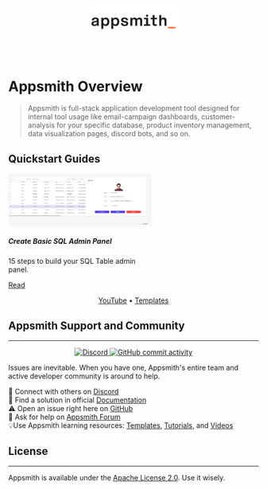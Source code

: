 
<h1 align="center">
  <br>
  <a href="https://www.appsmith.com"><img
      src="https://github.com/appsmithorg/appsmith/raw/release/static/appsmith_logo_white.png" alt="Appsmith"
      width="200"></a>
  <br>
</h1>

<br />

# Appsmith Overview

> Appsmith is full-stack application development tool designed for internal tool usage like email-campaign dashboards, customer-analysis for your specific database, product inventory management, data visualization pages, discord bots, and so on.

## Quickstart Guides

<div class="row p-0 justify-content-around">
  <div class="col-12 col-md-5 col-lg-4 mx-1 mx-md-4 mx-lg-0 my-3 my-lg-3">
    <div class="card" style="width: 18rem;">
      <img class="card-img-top" src="images/demo.png" alt="Card image cap">
      <div class="card-body">
        <h5 class="card-title">Create Basic SQL Admin Panel</h5>
        <p class="card-text">15 steps to build your SQL Table admin panel.</p>
        <a href="/#/guides/sql-admin-panel" class="btn btn-primary">Read</a>
      </div>
    </div>
  </div>

</div>

<p align="center">
  <a href="https://www.youtube.com/appsmith">YouTube</a> •
  <a
    href="https://www.appsmith.com/templates?utm_source=github&utm_medium=organic&utm_campaign=readme&utm_content=top">Templates</a>
</p>

## Appsmith Support and Community
<hr/>

<p align="center">
  <a href="https://discord.gg/rBTTVJp">
    <img alt="Discord"
      src="https://img.shields.io/discord/725602949748752515?color=5865F2&label=Discord&style=for-the-badge" />
  </a>

  <a href="https://github.com/appsmithorg/appsmith/releases">
    <img alt="GitHub commit activity"
      src="https://img.shields.io/github/commit-activity/m/appsmithorg/appsmith?color=00FF0&style=for-the-badge">
  </a>
</p>

Issues are inevitable. When you have one, Appsmith's entire team and active developer community is around to help.<br>

💬 Connect with others on [Discord](https://discord.gg/rBTTVJp)<br>
📄 Find a solution in official [Documentation](https://docs.appsmith.com?utm_source=github&utm_medium=organic&utm_campaign=readme)<br>
⚠️ Open an issue right here on [GitHub](https://github.com/appsmithorg/appsmith/issues/new/choose)<br>
👾 Ask for help on [Appsmith Forum](https://community.appsmith.com)<br>
💡Use Appsmith learning resources: [Templates](https://www.appsmith.com/templates?utm_source=github&utm_medium=organic&utm_campaign=readme&utm_content=support), [Tutorials](https://www.appsmith.com/blog-categories/tutorial?utm_source=github&utm_medium=organic&utm_campaign=readme), and [Videos](https://www.youtube.com/appsmith)<br>


## License
<hr/>

Appsmith is available under the [Apache License 2.0](https://github.com/appsmithorg/appsmith/blob/release/LICENSE). Use it wisely.